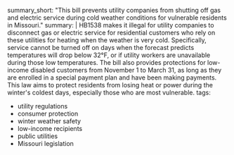 summary_short: "This bill prevents utility companies from shutting off gas and electric service during cold weather conditions for vulnerable residents in Missouri."
summary: |
  HB1538 makes it illegal for utility companies to disconnect gas or electric service for residential customers who rely on these utilities for heating when the weather is very cold. Specifically, service cannot be turned off on days when the forecast predicts temperatures will drop below 32°F, or if utility workers are unavailable during those low temperatures. The bill also provides protections for low-income disabled customers from November 1 to March 31, as long as they are enrolled in a special payment plan and have been making payments. This law aims to protect residents from losing heat or power during the winter's coldest days, especially those who are most vulnerable.
tags:
  - utility regulations
  - consumer protection
  - winter weather safety
  - low-income recipients
  - public utilities
  - Missouri legislation
